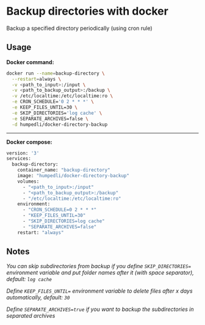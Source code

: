 # Backup directories with docker

Backup a specified directory periodically (using cron rule)

## Usage

**Docker command:**

```bash
docker run --name=backup-directory \
  --restart=always \
  -v <path_to_input>:/input \
  -v <path_to_backup_output>:/backup \
  -v /etc/localtime:/etc/localtime:ro \
  -e CRON_SCHEDULE='0 2 * * *' \
  -e KEEP_FILES_UNTIL=30 \
  -e SKIP_DIRECTORIES='log cache' \
  -e SEPARATE_ARCHIVES=false \
  -d humpedli/docker-directory-backup
```

---
**Docker compose:**

```bash
version: '3'
services:
  backup-directory:
    container_name: "backup-directory"
    image: "humpedli/docker-directory-backup"
    volumes:
      - "<path_to_input>:/input"
      - "<path_to_backup_output>:/backup"
      - "/etc/localtime:/etc/localtime:ro"
    environment:
      - "CRON_SCHEDULE=0 2 * * *"
      - "KEEP_FILES_UNTIL=30"
      - "SKIP_DIRECTORIES=log cache"
      - "SEPARATE_ARCHIVES=false"
    restart: "always"
```

## Notes

*You can skip subdirectories from backup if you define `SKIP_DIRECTORIES=` environment variable and put folder names after it (with space separator), default: `log cache`*

*Define `KEEP_FILES_UNTIL=` environment variable to delete files after x days automatically, default: `30`*

*Define `SEPARATE_ARCHIVES=true` if you want to backup the subdirectories in separated archives*